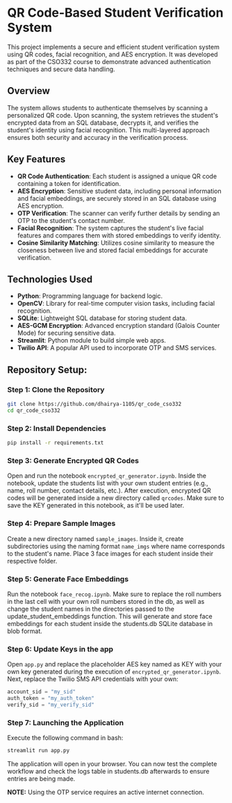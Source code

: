 # QR Code-Based Student Verification System

This project implements a secure and efficient student verification system using QR codes, facial recognition, and AES encryption. It was developed as part of the CSO332 course to demonstrate advanced authentication techniques and secure data handling.

## Overview

The system allows students to authenticate themselves by scanning a personalized QR code. Upon scanning, the system retrieves the student's encrypted data from an SQL database, decrypts it, and verifies the student's identity using facial recognition. This multi-layered approach ensures both security and accuracy in the verification process.

## Key Features

- **QR Code Authentication**: Each student is assigned a unique QR code containing a token for identification.
- **AES Encryption**: Sensitive student data, including personal information and facial embeddings, are securely stored in an SQL database using AES encryption.
- **OTP Verification**: The scanner can verify further details by sending an OTP to the student's contact number.
- **Facial Recognition**: The system captures the student's live facial features and compares them with stored embeddings to verify identity.
- **Cosine Similarity Matching**: Utilizes cosine similarity to measure the closeness between live and stored facial embeddings for accurate verification.

## Technologies Used

- **Python**: Programming language for backend logic.
- **OpenCV**: Library for real-time computer vision tasks, including facial recognition.
- **SQLite**: Lightweight SQL database for storing student data.
- **AES-GCM Encryption**: Advanced encryption standard (Galois Counter Mode) for securing sensitive data.
- **Streamlit**: Python module to build simple web apps.
- **Twilio API**: A popular API used to incorporate OTP and SMS services. 

## Repository Setup:

### Step 1: Clone the Repository
```bash
git clone https://github.com/dhairya-1105/qr_code_cso332
cd qr_code_cso332
```

### Step 2: Install Dependencies
```bash
pip install -r requirements.txt
```

### Step 3: Generate Encrypted QR Codes
Open and run the notebook `encrypted_qr_generator.ipynb`. Inside the notebook, update the students list with your own student entries (e.g., name, roll number, contact details, etc.). After execution, encrypted QR codes will be generated inside a new directory called `qrcodes`. Make sure to save the KEY generated in this notebook, as it'll be used later.

### Step 4: Prepare Sample Images
Create a new directory named `sample_images`. Inside it, create subdirectories using the naming format `name_imgs` where name corresponds to the student's name. Place 3 face images for each student inside their respective folder.

### Step 5: Generate Face Embeddings
Run the notebook `face_recog.ipynb`. Make sure to replace the roll numbers in the last cell with your own roll numbers stored in the db, as well as change the student names in the directories passed to the update_student_embeddings function. This will generate and store face embeddings for each student inside the students.db SQLite database in blob format.

### Step 6: Update Keys in the app
Open `app.py` and replace the placeholder AES key named as KEY with your own key generated during the execution of `encrypted_qr_generator.ipynb`. Next, replace the Twilio SMS API credentials with your own:
```python
account_sid = "my_sid"
auth_token = "my_auth_token"
verify_sid = "my_verify_sid"
```

### Step 7: Launching the Application
Execute the following command in bash:
```bash
streamlit run app.py
```
The application will open in your browser. You can now test the complete workflow and check the logs table in students.db afterwards to ensure entries are being made.

**NOTE:** Using the OTP service requires an active internet connection.
